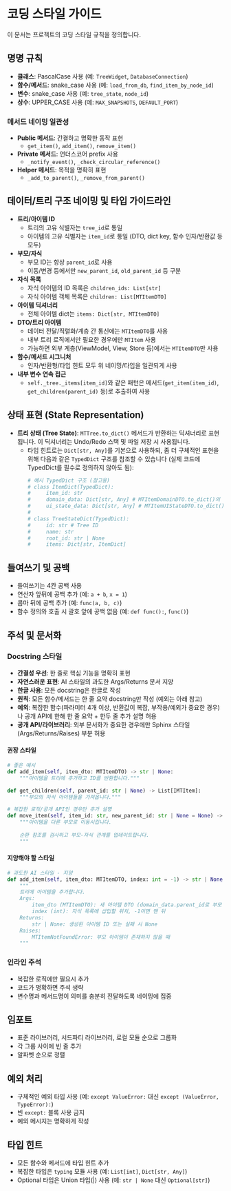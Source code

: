 # 코딩 스타일 가이드

이 문서는 프로젝트의 코딩 스타일 규칙을 정의합니다.

## 명명 규칙

- **클래스**: PascalCase 사용 (예: `TreeWidget`, `DatabaseConnection`)
- **함수/메서드**: snake_case 사용 (예: `load_from_db`, `find_item_by_node_id`)
- **변수**: snake_case 사용 (예: `tree_state`, `node_id`)
- **상수**: UPPER_CASE 사용 (예: `MAX_SNAPSHOTS`, `DEFAULT_PORT`)

### 메서드 네이밍 일관성

- **Public 메서드**: 간결하고 명확한 동작 표현
  - `get_item()`, `add_item()`, `remove_item()`
- **Private 메서드**: 언더스코어 prefix 사용
  - `_notify_event()`, `_check_circular_reference()`
- **Helper 메서드**: 목적을 명확히 표현
  - `_add_to_parent()`, `_remove_from_parent()`

## 데이터/트리 구조 네이밍 및 타입 가이드라인

- **트리/아이템 ID**
  - 트리의 고유 식별자는 `tree_id`로 통일
  - 아이템의 고유 식별자는 `item_id`로 통일 (DTO, dict key, 함수 인자/반환값 등 모두)
- **부모/자식**
  - 부모 ID는 항상 `parent_id`로 사용
  - 이동/변경 등에서만 `new_parent_id`, `old_parent_id` 등 구분
- **자식 목록**
  - 자식 아이템의 ID 목록은 `children_ids: List[str]`
  - 자식 아이템 객체 목록은 `children: List[MTItemDTO]`
- **아이템 딕셔너리**
  - 전체 아이템 dict는 `items: Dict[str, MTItemDTO]`
- **DTO/트리 아이템**
  - 데이터 전달/직렬화/계층 간 통신에는 `MTItemDTO`를 사용
  - 내부 트리 로직에서만 필요한 경우에만 `MTItem` 사용
  - 가능하면 외부 계층(ViewModel, View, Store 등)에서는 `MTItemDTO`만 사용
- **함수/메서드 시그니처**
  - 인자/반환형/타입 힌트 모두 위 네이밍/타입을 일관되게 사용
- **내부 변수 연속 접근**
  - `self._tree._items[item_id]`와 같은 패턴은 메서드(`get_item(item_id)`, `get_children(parent_id)` 등)로 추출하여 사용

## 상태 표현 (State Representation)

- **트리 상태 (Tree State)**: `MTTree.to_dict()` 메서드가 반환하는 딕셔너리로 표현됩니다. 이 딕셔너리는 Undo/Redo 스택 및 파일 저장 시 사용됩니다.
  - 타입 힌트로는 `Dict[str, Any]`를 기본으로 사용하되, 좀 더 구체적인 표현을 위해 다음과 같은 `TypedDict` 구조를 참조할 수 있습니다 (실제 코드에 TypedDict를 필수로 정의하지 않아도 됨):
    ```python
    # 예시 TypedDict 구조 (참고용)
    # class ItemDict(TypedDict):
    #     item_id: str
    #     domain_data: Dict[str, Any] # MTItemDomainDTO.to_dict()의 결과
    #     ui_state_data: Dict[str, Any] # MTItemUIStateDTO.to_dict()의 결과
    # 
    # class TreeStateDict(TypedDict):
    #     id: str # Tree ID
    #     name: str
    #     root_id: str | None
    #     items: Dict[str, ItemDict]
    ```

## 들여쓰기 및 공백

- 들여쓰기는 4칸 공백 사용
- 연산자 앞뒤에 공백 추가 (예: `a + b`, `x = 1`)
- 콤마 뒤에 공백 추가 (예: `func(a, b, c)`)
- 함수 정의와 호출 시 괄호 앞에 공백 없음 (예: `def func():`, `func()`)

## 주석 및 문서화

### Docstring 스타일
- **간결성 우선**: 한 줄로 핵심 기능을 명확히 표현
- **자연스러운 표현**: AI 스타일의 과도한 Args/Returns 문서 지양
- **한글 사용**: 모든 docstring은 한글로 작성
- **원칙**: 모든 함수/메서드는 한 줄 요약 docstring만 작성 (예외는 아래 참고)
- **예외**: 복잡한 함수(파라미터 4개 이상, 반환값이 복잡, 부작용/예외가 중요한 경우)나 공개 API에 한해 한 줄 요약 + 한두 줄 추가 설명 허용
- **공개 API/라이브러리**: 외부 문서화가 중요한 경우에만 Sphinx 스타일(Args/Returns/Raises) 부분 허용

#### 권장 스타일
```python
# 좋은 예시
def add_item(self, item_dto: MTItemDTO) -> str | None:
    """아이템을 트리에 추가하고 ID를 반환합니다."""

def get_children(self, parent_id: str | None) -> List[IMTItem]:
    """부모의 자식 아이템들을 가져옵니다."""

# 복잡한 로직/공개 API인 경우만 추가 설명
def move_item(self, item_id: str, new_parent_id: str | None = None) -> bool:
    """아이템을 다른 부모로 이동시킵니다.
    
    순환 참조를 검사하고 부모-자식 관계를 업데이트합니다.
    """
```

#### 지양해야 할 스타일
```python
# 과도한 AI 스타일 - 지양
def add_item(self, item_dto: MTItemDTO, index: int = -1) -> str | None:
    """
    트리에 아이템을 추가합니다.
    Args:
        item_dto (MTItemDTO): 새 아이템 DTO (domain_data.parent_id로 부모 지정)
        index (int): 자식 목록에 삽입할 위치, -1이면 맨 뒤
    Returns:
        str | None: 생성된 아이템 ID 또는 실패 시 None
    Raises:
        MTItemNotFoundError: 부모 아이템이 존재하지 않을 때
    """
```

### 인라인 주석
- 복잡한 로직에만 필요시 추가
- 코드가 명확하면 주석 생략
- 변수명과 메서드명이 의미를 충분히 전달하도록 네이밍에 집중

## 임포트

- 표준 라이브러리, 서드파티 라이브러리, 로컬 모듈 순으로 그룹화
- 각 그룹 사이에 빈 줄 추가
- 알파벳 순으로 정렬

## 예외 처리

- 구체적인 예외 타입 사용 (예: `except ValueError:` 대신 `except (ValueError, TypeError):`)
- 빈 `except:` 블록 사용 금지
- 예외 메시지는 명확하게 작성

## 타입 힌트

- 모든 함수와 메서드에 타입 힌트 추가
- 복잡한 타입은 `typing` 모듈 사용 (예: `List[int]`, `Dict[str, Any]`)
- Optional 타입은 Union 타입(|) 사용 (예: `str | None` 대신 `Optional[str]`)